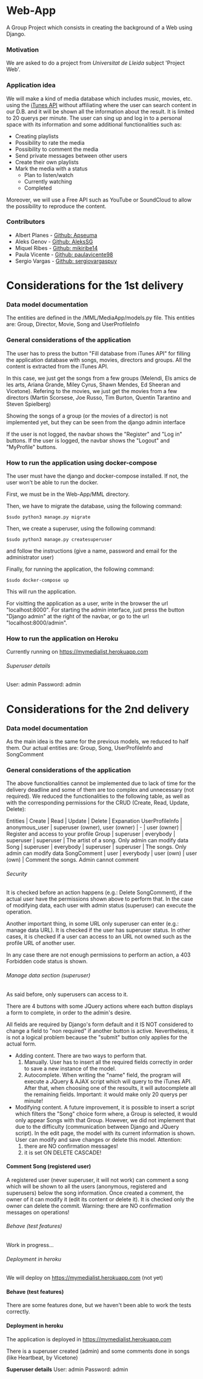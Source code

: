 # Web-App

A Group Project which consists in creating the background of a Web using Django.

### Motivation

We are asked to do a project from _Universitat de Lleida_ subject 'Project Web'.

### Application idea

We will make a kind of media database which includes music, movies, etc. using the [iTunes API](https://affiliate.itunes.apple.com/resources/documentation/itunes-store-web-service-search-api/) without affiliating where the user can search content in our D.B. and it will be shown all the information about the result. It is limited to 20 querys per minute.
The user can sing up and log in to a personal space with its information and some additional functionalities such as:

* Creating playlists
* Possibility to rate the media
* Possibility to comment the media
* Send private messages between other users
* Create their own playlists
* Mark the media with a status
    * Plan to listen/watch
    * Currently watching
    * Completed

Moreover, we will use a Free API such as YouTube or SoundCloud to allow the possibility to reproduce the content.

### Contributors
* Albert Planes - [Github: Apseuma](http://github.com/Apseuma)
* Aleks Genov - [Github: AleksSG](http://github.com/AleksSG)
* Miquel Ribes - [Github: mikiribe14](http://github.com/mikiribe14)
* Paula Vicente - [Github: paulavicente98](http://github.com/paulavicente98)
* Sergio Vargas - [Github: sergiovargaspuy](http://github.com/sergiovargaspuy)

# Considerations for the 1st delivery

### Data model documentation
The entities are defined in the /MML/MediaApp/models.py file.
This entities are: Group, Director, Movie, Song and UserProfileInfo

### General considerations of the application

The user has to press the button "Fill database from iTunes API" for filling the application database with songs, movies, directors and groups. All the content is extracted from the iTunes API.

In this case, we just get the songs from a few groups (Melendi, Els amics de les arts, Ariana Grande, Miley Cyrus, Shawn Mendes, Ed Sheeran and Vicetone). Refering to the movies, we just get the movies from a few directors (Martin Scorsese, Joe Russo, Tim Burton, Quentin Tarantino  and Steven Spielberg)

Showing the songs of a group (or the movies of a director) is not implemented yet, but they can be seen from the django admin interface

If the user is not logged, the navbar shows the "Register" and "Log in" buttons. If the user is logged, the navbar shows the "Logout" and "MyProfile" buttons.

### How to run the application using docker-compose

The user must have the django and docker-compose installed. If not, the user won't be able to run the docker.

First, we must be in the Web-App/MML directory.

Then, we have to migrate the database, using the following command:

  `$sudo python3 manage.py migrate`

Then, we create a superuser, using the following command:

  `$sudo python3 manage.py createsuperuser`

and follow the instructions (give a name, password and email for the administrator user)


Finally, for running the application, the following command:

  `$sudo docker-compose up`

This will run the application.

For visitting the application as a user, write in the browser the url "localhost:8000".
For starting the admin interface, just press the button "Django admin" at the right of the navbar, or go to the url "localhost:8000/admin".

### How to run the application on Heroku
Currently running on https://mymedialist.herokuapp.com

###### Superuser details
User: admin
Password: admin

# Considerations for the 2nd delivery

### Data model documentation
As the main idea is the same for the previous models, we reduced to half them.
Our actual entities are: Group, Song, UserProfileInfo and SongComment

### General considerations of the application

The above functionalities cannot be implemented due to lack of time for the delivery deadline and some of them are too complex and unnecessary (not required).
We reduced the functionalities to the following table, as well as with the corresponding permissions for the CRUD (Create, Read, Update, Delete):

Entities | Create | Read | Update | Delete | Expanation
UserProfileInfo | anonymous_user | superuser (owner), user (owner) | - | user (owner) | Register and access to your profile
Group | superuser | everybody | superuser | superuser | The artist of a song. Only admin can modify data
Song | superuser | everybody | superuser | superuser | The songs. Only admin can modify data
SongComment | user | everybody | user (own) | user (own) | Comment the songs. Admin cannot comment

###### Security
It is checked before an action happens (e.g.: Delete SongComment), if the actual user have the permissions shown above to perform that. In the case of modifying data, each user with admin status (superuser) can execute the operation.

Another important thing, in some URL only superuser can enter (e.g.: manage data URL). It is checked if the user has superuser status.
In other cases, it is checked if a user can access to an URL not owned such as the profile URL of another user.

In any case there are not enough permissions to perform an action, a 403 Forbidden code status is shown.

###### Manage data section (superuser)
As said before, only superusers can access to it.

There are 4 buttons with some JQuery actions where each button displays a form to complete, in order to the admin's desire.

All fields are required by Django's form default and it IS NOT considered to change a field to "non required" if another button is active.
Nevertheless, it is not a logical problem because the "submit" button only applies for the actual form.

- Adding content. There are two ways to perform that.
    1. Manually. User has to insert all the required fields correctly in order to save a new instance of the model.
    2. Autocomplete. When writing the "name" field, the program will execute a JQuery & AJAX script which will query to the iTunes API. After that, when choosing one of the resoults, it will autocomplete all the remaining fields. Important: it would make only 20 querys per minute!
- Modifying content. A future improvement, it is possible to insert a script which filters the "Song" choice form where, a Group is selected, it would only appear Songs with that Group. However, we did not implement that due to the difficulty (communication between Django and JQuery script). In the edit page, the model with its current information is shown. User can modify and save changes or delete this model. Attention:
    1. there are NO confirmation messages!
    2. it is set ON DELETE CASCADE!

#### Comment Song (registered user)
A registered user (never superuser, it will not work) can comment a song which will be shown to all the users (anonymous, registered and superusers) below the song information. Once created a comment, the owner of it can modify it (edit its content or delete it). It is checked only the owner can delete the commit. Warning: there are NO confirmation messages on operations!

###### Behave (test features)
Work in progress...

###### Deployment in heroku
We will deploy on https://mymedialist.herokuapp.com (not yet)

#### Behave (test features)
There are some features done, but we haven't been able to work the tests correctly.

#### Deployment in heroku
The application is deployed in https://mymedialist.herokuapp.com

There is a superuser created (admin) and some comments done in songs (like Heartbeat, by Vicetone)

**Superuser details**
User: admin
Password: admin
